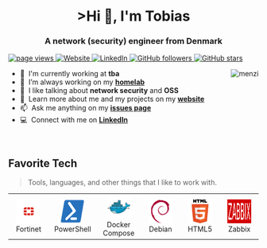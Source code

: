 <h1 align="center" id="menzi-title">>Hi 👋, I'm Tobias</h1>
<h3 align="center">A network (security) engineer from Denmark</h3>

<!-- badges -->
<p align="left">
  <a href="https://github.com/menzi7/menzi7">
    <img src="https://komarev.com/ghpvc/?username=menzi7" alt="page views" />
  </a>
  <a href="https://menzi.dk">
    <img alt="Website" src="https://img.shields.io/website?url=https%3A%2F%2Fmenzi.dk">
  </a>
  <a href="https://www.linkedin.com/in/tobiasmenzi/">
    <img alt="LinkedIn" src="https://img.shields.io/badge/LinkedIn-Connect-blue">
  </a>
  <a href="https://github.com/menzi7?tab=followers">
    <img alt="GitHub followers" src="https://img.shields.io/github/followers/menzi7?style=flat&logo=github">
  </a>
  <a href="https://github.com/menzi7?tab=stars">
    <img alt="GitHub stars" src="https://img.shields.io/github/stars/menzi7?style=flat&logo=github">
  </a>
</p>

<!-- about me -->
<a href="#menzi-title">
  <img src="https://raw.githubusercontent.com/menzi7/github-stats-transparent/output/generated/overview.svg" alt="menzi" align="right" />
</a>

- :office: &nbsp;I'm currently working at **tba**
- :seedling: &nbsp;I’m always working on my **[homelab]**
- :speech_balloon: &nbsp;I like talking about **network security** and **OSS**
- :book: &nbsp;Learn more about me and my projects on my **[website]**
- :mailbox: &nbsp;Ask me anything on my **[issues page]**
- :computer: &nbsp;Connect with me on **[LinkedIn]**
<br>
<!-- skills -->
<h2 align="left" id="menzi-skills">Favorite Tech</h2>

> Tools, languages, and other things that I like to work with.

<table>
  <tr>
    <td align="center" width="96">
      <a href="#menzi-skills">
        <img src="./img/fortinet.svg" width="48" height="48" alt="Fortinet" />
      </a>
      <br>Fortinet
    </td>
    <td align="center" width="96">
      <a href="#menzi-skills">
        <img src="./img/powershell.svg" width="48" height="48" alt="PowerShell" />
      </a>
      <br>PowerShell
    </td>
    <td align="center" width="96">
      <a href="#menzi-skills">
        <img src="./img/docker.svg" width="48" height="48" alt="Docker Compose" />
      </a>
      <br>Docker Compose
    </td>
    <td align="center" width="96">
      <a href="#menzi-skills">
        <img src="./img/debian.svg" width="48" height="48" alt="Debian" />
      </a>
      <br>Debian
    </td>
    <td align="center" width="96">
      <a href="#menzi-skills" >
        <img src="./img/html5.svg" width="48" height="48" alt="HTML5" />
      </a>
      <br>HTML5
    </td>
    <td align="center" width="96">
      <a href="#menzi-skills" >
        <img src="./img/zabbix.svg" width="48" height="48" alt="Zabbix" />
      </a>
      <br>Zabbix
    </td>
  </tr>
</table>



<!-- Links -->
[tba]: https://en.wikipedia.org/wiki/N/A "to be announced"
[issues page]: https://github.com/menzi7/menzi7/issues "menzi7/issues"
[linkedin]: https://www.linkedin.com/in/tobiasmenzi/ "Tobias Bondo Menzi LinkedIn"
[homelab]: https://github.com/menzi7/homelab "menzi7/homelab"
[website]: https://menzi.dk/sub-sites/about-me.html "About Me"
